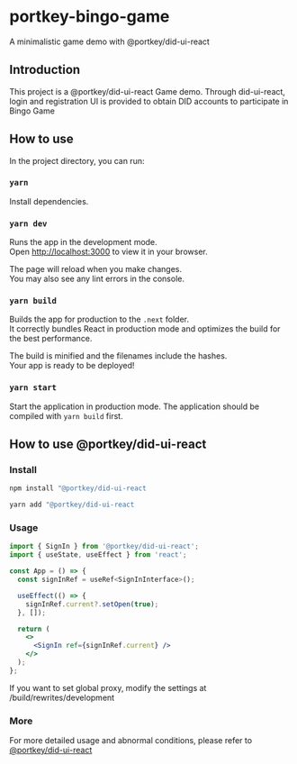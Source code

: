 # portkey-bingo-game

A minimalistic game demo with @portkey/did-ui-react

## Introduction

This project is a @portkey/did-ui-react Game demo. Through did-ui-react, login and registration UI is provided to obtain DID accounts to participate in Bingo Game

## How to use

In the project directory, you can run:

### `yarn`

Install dependencies.

### `yarn dev`

Runs the app in the development mode.\
Open [http://localhost:3000](http://localhost:3000) to view it in your browser.

The page will reload when you make changes.\
You may also see any lint errors in the console.

### `yarn build`

Builds the app for production to the `.next` folder.\
It correctly bundles React in production mode and optimizes the build for the best performance.

The build is minified and the filenames include the hashes.\
Your app is ready to be deployed!

### `yarn start`

Start the application in production mode. The application should be compiled with `yarn build` first.

## How to use @portkey/did-ui-react

### Install

```bash
npm install "@portkey/did-ui-react
```

```bash
yarn add "@portkey/did-ui-react
```

### Usage

```jsx
import { SignIn } from '@portkey/did-ui-react';
import { useState, useEffect } from 'react';

const App = () => {
  const signInRef = useRef<SignInInterface>();

  useEffect(() => {
    signInRef.current?.setOpen(true);
  }, []);

  return (
    <>
      <SignIn ref={signInRef.current} />
    </>
  );
};

```

If you want to set global proxy, modify the settings at /build/rewrites/development

### More

For more detailed usage and abnormal conditions, please refer to [@portkey/did-ui-react](https://github.com/Portkey-Wallet/portkey-wallet/tree/feature/react-did-ui)
